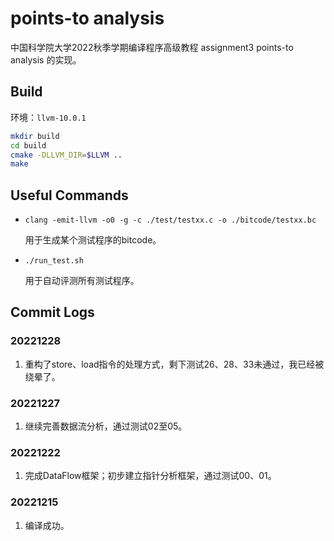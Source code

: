 # points-to analysis

中国科学院大学2022秋季学期编译程序高级教程 assignment3 points-to analysis 的实现。

## Build
环境：```llvm-10.0.1```
```sh
mkdir build
cd build
cmake -DLLVM_DIR=$LLVM ..
make
```

## Useful Commands
- ```clang -emit-llvm -o0 -g -c ./test/testxx.c -o ./bitcode/testxx.bc```

    用于生成某个测试程序的bitcode。

- ```./run_test.sh```

    用于自动评测所有测试程序。

## Commit Logs
### 20221228
1. 重构了store、load指令的处理方式，剩下测试26、28、33未通过，我已经被绕晕了。

### 20221227
1. 继续完善数据流分析，通过测试02至05。

### 20221222
1. 完成DataFlow框架；初步建立指针分析框架，通过测试00、01。

### 20221215
1. 编译成功。
